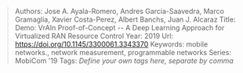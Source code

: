 > Authors: Jose A. Ayala-Romero, Andres Garcia-Saavedra, Marco Gramaglia, Xavier Costa-Perez, Albert Banchs, Juan J. Alcaraz
> Title: Demo: VrAIn Proof-of-Concept -- A Deep Learning Approach for Virtualized RAN Resource Control
> Year: 2019
> Url: https://doi.org/10.1145/3300061.3343370
> Keywords: mobile networks., network measurement, programmable networks
> Series: MobiCom '19
> Tags: *Define your own tags here, separate by comma*